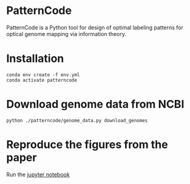 # PatternCode

PatternCode is a Python tool for design of optimal labeling patterns for optical genome mapping via information theory.
<!-- See the [paper]() for details. -->

# Installation

```shell
conda env create -f env.yml
conda activate patterncode
```

# Download genome data from NCBI
```shell
python ./patterncode/genome_data.py download_genomes
```

# Reproduce the figures from the paper
Run the [jupyter notebook](./paper_figures.ipynb)
